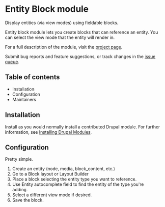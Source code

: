 # Entity Block module
Display entities (via view modes) using fieldable blocks.

Entity block module lets you create blocks that can reference an entity.
You can select the view mode that the entity will render in.

For a full description of the module, visit the
[project page](https://drupal.org/project/entity_block).

Submit bug reports and feature suggestions, or track changes in the
[issue queue](https://drupal.org/project/issues/entity_block).


## Table of contents

- Installation
- Configuration
- Maintainers

## Installation

Install as you would normally install a contributed Drupal module. For further
information, see
[Installing Drupal Modules](https://www.drupal.org/docs/extending-drupal/installing-drupal-modules).

## Configuration

Pretty simple.

1. Create an entity (node, media, block_content, etc.)
2. Go to a Block layout or Layout Builder
3. Place a block selecting the entity type you want to reference.
4. Use Entity autocomplete field to find the entity of the type you're adding.
5. Select a different view mode if desired.
6. Save the block.
